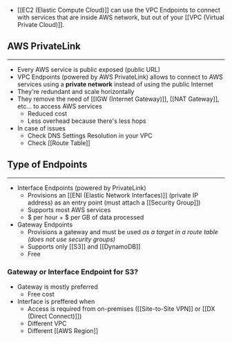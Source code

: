 - [[EC2 (Elastic Compute Cloud)]] can use the VPC Endpoints to connect with services that are inside AWS network, but out of your [[VPC (Virtual Private Cloud)]].

## AWS PrivateLink
---
- Every AWS service is public exposed (public URL)
- VPC Endpoints (powered by AWS PrivateLink) allows to connect to AWS services using a __private network__ instead of using the public Internet
- They're redundant and scale horizontally
- They remove the need of [[IGW (Internet Gateway)]], [[NAT Gateway]], etc... to access AWS services
	- Reduced cost
	- Less overhead because there's less hops
- In case of issues
	- Check DNS Settings Resolution in your VPC
	- Check [[Route Table]]

## Type of Endpoints
---
- Interface Endpoints (powered by PrivateLink)
	- Provisions an [[ENI (Elastic Network Interfaces)]] (private IP address) as an entry point (must attach a [[Security Group]])
	- Supports most AWS services
	- $ per hour + $ per GB of data processed
- Gateway Endpoints
	- Provisions a gateway and must be used _as a target in a route table (does not use security groups)_
	- Supports only [[S3]] and [[DynamoDB]]
	- Free

### Gateway or Interface Endpoint for S3?
- Gateway is mostly preferred
	- Free cost
- Interface is preffered when
	- Access is required from on-premises ([[Site-to-Site VPN]] or [[DX (Direct Connect)]])
	- Different VPC
	- Different [[AWS Region]]